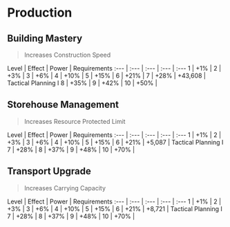 <!-- TITLE: Research -->

# Production
## Building Mastery

> Increases Construction Speed

Level | Effect | Power | Requirements
:--- | :--- | :--- | :--- | :---
1 | +1% |
2 | +3% |
3 | +6% |
4 | +10% |
5 | +15% |
6 | +21% |
7 | +28% | +43,608 | Tactical Planning I 
8 | +35% |
9 | +42% |
10 | +50% |

## Storehouse Management

> Increases Resource Protected Limit

Level | Effect | Power | Requirements
:--- | :--- | :--- | :--- | :---
1 | +1% |
2 | +3% |
3 | +6% |
4 | +10% |
5 | +15% |
6 | +21% | +5,087 | Tactical Planning I
7 | +28% |
8 | +37% |
9 | +48% |
10 | +70% |

## Transport Upgrade

> Increases Carrying Capacity

Level | Effect | Power | Requirements
:--- | :--- | :--- | :--- | :---
1 | +1% |
2 | +3% |
3 | +6% |
4 | +10% |
5 | +15% |
6 | +21% | +8,721 | Tactical Planning I
7 | +28% |
8 | +37% |
9 | +48% |
10 | +70% |